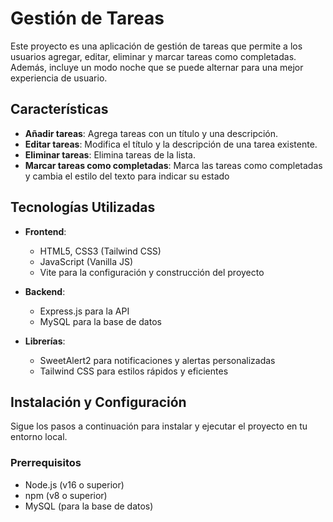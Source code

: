 # Gestión de Tareas

Este proyecto es una aplicación de gestión de tareas que permite a los usuarios agregar, editar, eliminar y marcar tareas como completadas. Además, incluye un modo noche que se puede alternar para una mejor experiencia de usuario.

## Características

- **Añadir tareas**: Agrega tareas con un título y una descripción.
- **Editar tareas**: Modifica el título y la descripción de una tarea existente.
- **Eliminar tareas**: Elimina tareas de la lista.
- **Marcar tareas como completadas**: Marca las tareas como completadas y cambia el estilo del texto para indicar su estado

## Tecnologías Utilizadas

- **Frontend**:

  - HTML5, CSS3 (Tailwind CSS)
  - JavaScript (Vanilla JS)
  - Vite para la configuración y construcción del proyecto

- **Backend**:

  - Express.js para la API
  - MySQL para la base de datos

- **Librerías**:
  - SweetAlert2 para notificaciones y alertas personalizadas
  - Tailwind CSS para estilos rápidos y eficientes

## Instalación y Configuración

Sigue los pasos a continuación para instalar y ejecutar el proyecto en tu entorno local.

### Prerrequisitos

- Node.js (v16 o superior)
- npm (v8 o superior)
- MySQL (para la base de datos)

